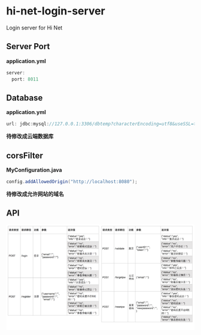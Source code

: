 # hi-net-login-server

Login server for Hi Net



## Server Port

**application.yml**

```java
server:
  port: 8011
```



## Database

**application.yml**

```java
url: jdbc:mysql://127.0.0.1:3306/dbtemp?characterEncoding=utf8&useSSL=true
```

**待修改成云端数据库**



## corsFilter

**MyConfiguration.java**

```java
config.addAllowedOrigin("http://localhost:8080");
```

**待修改成允许网站的域名**



## API

![api-1](./pic/api.png)

